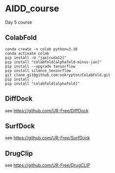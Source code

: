 # AIDD_course
Day 5 course


## ColabFold
```
conda create -n colab python=3.10
conda activate colab
pip install -U "jax[cuda12]"
pip install "colabfold[alphafold-minus-jax]"
pip install --upgrade tensorflow
pip install silence_tensorflow
git clone git@github.com:sokrypton/ColabFold.git
pip install .
pip install "colabfold[alphafold]"
```

## DiffDock
see https://github.com/UR-Free/DiffDock

## SurfDock
see https://github.com/UR-Free/SurfDock

## DrugClip
see https://github.com/UR-Free/DrugCLIP
